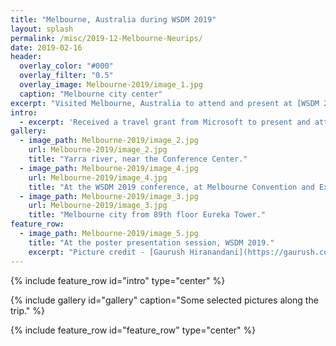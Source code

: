 ```yaml
---
title: "Melbourne, Australia during WSDM 2019"
layout: splash
permalink: /misc/2019-12-Melbourne-Neurips/
date: 2019-02-16
header:
  overlay_color: "#000"
  overlay_filter: "0.5"
  overlay_image: Melbourne-2019/image_1.jpg
  caption: "Melbourne city center"
excerpt: "Visited Melbourne, Australia to attend and present at [WSDM 2019](http://www.wsdm-conference.org/2019/)"
intro: 
  - excerpt: 'Received a travel grant from Microsoft to present and attend at [WSDM 2019](http://www.wsdm-conference.org/2019/). First experienec at a Data Minining conference. Scroll and have a look at some pictures from Melbourne, Australia!'
gallery:
  - image_path: Melbourne-2019/image_2.jpg
    url: Melbourne-2019/image_2.jpg
    title: "Yarra river, near the Conference Center."
  - image_path: Melbourne-2019/image_4.jpg
    url: Melbourne-2019/image_4.jpg
    title: "At the WSDM 2019 conference, at Melbourne Convention and Exhibition Centre."
  - image_path: Melbourne-2019/image_3.jpg
    url: Melbourne-2019/image_3.jpg
    title: "Melbourne city from 89th floor Eureka Tower."
feature_row:
  - image_path: Melbourne-2019/image_5.jpg
    title: "At the poster presentation session, WSDM 2019."
    excerpt: "Picture credit - [Gaurush Hiranandani](https://gaurush.com/)"
---
```


{% include feature_row id="intro" type="center" %}

{% include gallery id="gallery" caption="Some selected pictures along the trip." %}

{% include feature_row id="feature_row" type="center" %}
